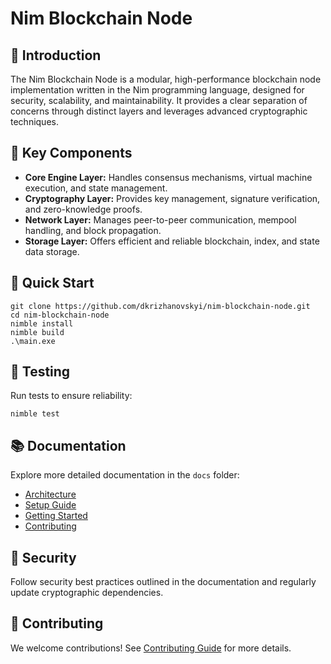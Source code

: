 # Nim Blockchain Node

## 🚀 Introduction
The Nim Blockchain Node is a modular, high-performance blockchain node implementation written in the Nim programming language, designed for security, scalability, and maintainability. It provides a clear separation of concerns through distinct layers and leverages advanced cryptographic techniques.

## 🧱 Key Components
- **Core Engine Layer:** Handles consensus mechanisms, virtual machine execution, and state management.
- **Cryptography Layer:** Provides key management, signature verification, and zero-knowledge proofs.
- **Network Layer:** Manages peer-to-peer communication, mempool handling, and block propagation.
- **Storage Layer:** Offers efficient and reliable blockchain, index, and state data storage.

## 🚀 Quick Start
```shell
git clone https://github.com/dkrizhanovskyi/nim-blockchain-node.git 
cd nim-blockchain-node
nimble install
nimble build
.\main.exe
```

## 🧪 Testing
Run tests to ensure reliability:
```shell
nimble test
```

## 📚 Documentation
Explore more detailed documentation in the `docs` folder:
- [Architecture](docs/architecture.md)
- [Setup Guide](docs/setup_guide.md)
- [Getting Started](docs/getting_started.md)
- [Contributing](docs/contributing.md)

## 🔐 Security
Follow security best practices outlined in the documentation and regularly update cryptographic dependencies.

## 🙌 Contributing
We welcome contributions! See [Contributing Guide](docs/contributing.md) for more details.

